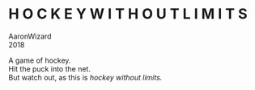 # H O C K E Y W I T H O U T L I M I T S

AaronWizard  
2018

A game of hockey.  
Hit the puck into the net.  
But watch out, as this is *hockey without limits.*